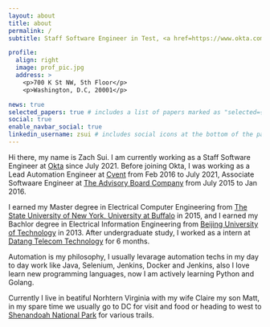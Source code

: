 ```yaml
---
layout: about
title: about
permalink: /
subtitle: Staff Software Engineer in Test, <a href=https://www.okta.com/>Okta, Inc.</a>

profile:
  align: right
  image: prof_pic.jpg
  address: >
    <p>700 K St NW, 5th Floor</p>
    <p>Washington, D.C, 20001</p>

news: true
selected_papers: true # includes a list of papers marked as "selected={true}"
social: true
enable_navbar_social: true 
linkedin_username: zsui # includes social icons at the bottom of the page
---
```


Hi there, my name is Zach Sui. I am currently working as a Staff Software Engineer at [Okta](https://www.okta.com) since July 2021. Before joining Okta, I was working as a Lead Automation Engineer at [Cvent](https://www.cvent.com) from Feb 2016 to July 2021, Associate Softwaare Engineer at [The Advisory Board Company](https://www.advisory.com/) from July 2015 to Jan 2016.

I earned my Master degree in Electrical Computer Engineering from [The State University of New York, University at Buffalo](https://www.buffalo.edu/) in 2015, and I earned my Bachlor degree in Electrical Information Engineering from [Beijing University of Technology](https://www.bjut.edu.cn/) in 2013. After undergraduate study, I worked as a intern at [Datang Telecom Technology](https://www.datang.com/) for 6 months.

Automation is my philosophy, I usually levarage automation techs in my day to day work like Java, Selenium, Jenkins, Docker and Jenkins, also I love learn new programming languages, now I am actively learning Python and Golang.

Currently I live in beatiful Norhtern Virginia with my wife Claire my son Matt, in my spare time we usually go to DC for visit and food or heading to west to [Shenandoah National Park](https://www.nps.gov/shen/index.htm) for various trails.

